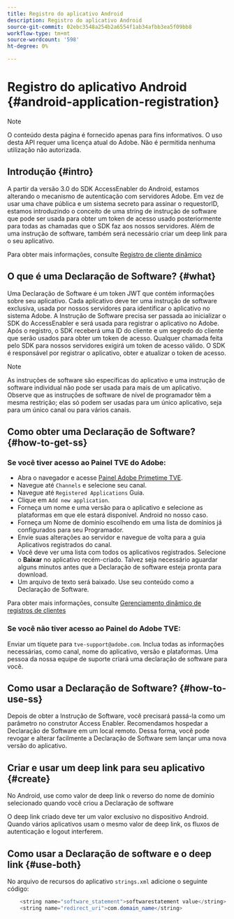 ```yaml
---
title: Registro do aplicativo Android
description: Registro do aplicativo Android
source-git-commit: 02ebc3548a254b2a6554f1ab34afbb3ea5f09bb8
workflow-type: tm+mt
source-wordcount: '598'
ht-degree: 0%

---
```


# Registro do aplicativo Android {#android-application-registration}

>[!NOTE]
>
>O conteúdo desta página é fornecido apenas para fins informativos. O uso desta API requer uma licença atual do Adobe. Não é permitida nenhuma utilização não autorizada.

## Introdução {#intro}

A partir da versão 3.0 do SDK AccessEnabler do Android, estamos alterando o mecanismo de autenticação com servidores Adobe. Em vez de usar uma chave pública e um sistema secreto para assinar o requestorID, estamos introduzindo o conceito de uma string de instrução de software que pode ser usada para obter um token de acesso usado posteriormente para todas as chamadas que o SDK faz aos nossos servidores. Além de uma instrução de software, também será necessário criar um deep link para o seu aplicativo.

Para obter mais informações, consulte [Registro de cliente dinâmico](/help/authentication/dynamic-client-registration.md)

## O que é uma Declaração de Software? {#what}

Uma Declaração de Software é um token JWT que contém informações sobre seu aplicativo. Cada aplicativo deve ter uma instrução de software exclusiva, usada por nossos servidores para identificar o aplicativo no sistema Adobe. A Instrução de Software precisa ser passada ao inicializar o SDK do AccessEnabler e será usada para registrar o aplicativo no Adobe. Após o registro, o SDK receberá uma ID do cliente e um segredo do cliente que serão usados para obter um token de acesso. Qualquer chamada feita pelo SDK para nossos servidores exigirá um token de acesso válido. O SDK é responsável por registrar o aplicativo, obter e atualizar o token de acesso.

>[!NOTE]
>
>As instruções de software são específicas do aplicativo e uma instrução de software individual não pode ser usada para mais de um aplicativo. Observe que as instruções de software de nível de programador têm a mesma restrição; elas só podem ser usadas para um único aplicativo, seja para um único canal ou para vários canais.

## Como obter uma Declaração de Software? {#how-to-get-ss}

### Se você tiver acesso ao Painel TVE do Adobe:

* Abra o navegador e acesse [Painel Adobe Primetime TVE](https://console.auth.adobe.com).
* Navegue até `Channels` e selecione seu canal.
* Navegue até `Registered Applications` Guia.
* Clique em `Add new application`.
* Forneça um nome e uma versão para o aplicativo e selecione as plataformas em que ele estará disponível. Android no nosso caso.
* Forneça um Nome de domínio escolhendo em uma lista de domínios já configurados para seu Programador.
* Envie suas alterações ao servidor e navegue de volta para a guia Aplicativos registrados do canal.
* Você deve ver uma lista com todos os aplicativos registrados. Selecione o **Baixar** no aplicativo recém-criado. Talvez seja necessário aguardar alguns minutos antes que a Declaração de software esteja pronta para download.
* Um arquivo de texto será baixado. Use seu conteúdo como a Declaração de Software.

Para obter mais informações, consulte [Gerenciamento dinâmico de registros de clientes](/help/authentication/dynamic-client-registration-management.md)

### Se você não tiver acesso ao Painel do Adobe TVE:

Enviar um tíquete para `tve-support@adobe.com`. Inclua todas as informações necessárias, como canal, nome do aplicativo, versão e plataformas. Uma pessoa da nossa equipe de suporte criará uma declaração de software para você.

## Como usar a Declaração de Software? {#how-to-use-ss}

Depois de obter a Instrução de Software, você precisará passá-la como um parâmetro no construtor Access Enabler. Recomendamos hospedar a Declaração de Software em um local remoto. Dessa forma, você pode revogar e alterar facilmente a Declaração de Software sem lançar uma nova versão do aplicativo.

## Criar e usar um deep link para seu aplicativo {#create}

No Android, use como valor de deep link o reverso do nome de domínio selecionado quando você criou a Declaração de software

O deep link criado deve ter um valor exclusivo no dispositivo Android. Quando vários aplicativos usam o mesmo valor de deep link, os fluxos de autenticação e logout interferem.

## Como usar a Declaração de software e o deep link {#use-both}

No arquivo de recursos do aplicativo `strings.xml` adicione o seguinte código:

```JAVA
    <string name="software_statement">softwarestatement value</string>
    <string name="redirect_uri">com.domain_name</string>
```
